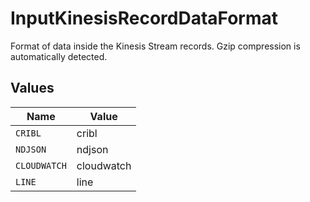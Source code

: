 # InputKinesisRecordDataFormat

Format of data inside the Kinesis Stream records. Gzip compression is automatically detected.


## Values

| Name         | Value        |
| ------------ | ------------ |
| `CRIBL`      | cribl        |
| `NDJSON`     | ndjson       |
| `CLOUDWATCH` | cloudwatch   |
| `LINE`       | line         |